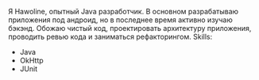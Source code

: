 Я Hawoline, опытный Java разработчик. В основном разрабатываю приложения под андроид, но в последнее время активно изучаю бэкэнд. Обожаю чистый код, проектировать архитектуру приложения, проводить ревью кода и заниматься рефакторингом.
Skills:
- Java
- OkHttp
- JUnit
